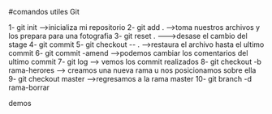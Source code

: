 #comandos utiles Git

1- git init -->inicializa mi repositorio
2- git add . -->toma nuestros archivos y los prepara para una fotografia
3- git reset . --->desase el cambio del stage
4- git commit
5- git checkout -- . -->restaura el archivo hasta el ultimo commit
6- git commit -amend -->podemos cambiar los comentarios del ultimo commit
7- git log --> vemos los commit realizados
8- git checkout -b rama-herores --> creamos una nueva rama u nos posicionamos sobre ella
9- git checkout master -->regresamos a la rama master
10- git branch -d rama-borrar

demos
